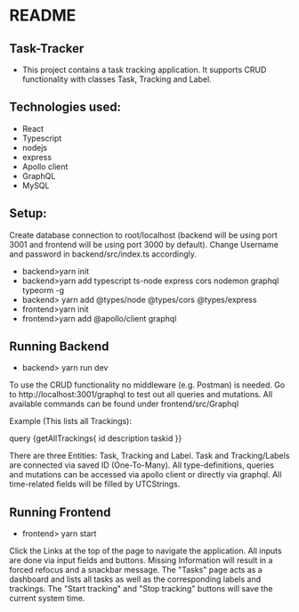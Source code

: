 # README
## Task-Tracker

- This project contains a task tracking application. It supports CRUD functionality with classes Task, Tracking and Label.

## Technologies used:
- React
- Typescript
- nodejs
- express
- Apollo client
- GraphQL
- MySQL

## Setup:
Create database connection to root/localhost (backend will be using port 3001 and frontend will be using port 3000 by default). Change Username and password in backend/src/index.ts accordingly.
- backend>yarn init
- backend>yarn add typescript ts-node express cors nodemon graphql typeorm -g
- backend> yarn add @types/node @types/cors @types/express
- frontend>yarn init
- frontend>yarn add @apollo/client graphql

## Running Backend
- backend> yarn run dev

To use the CRUD functionality no middleware (e.g. Postman) is needed. Go to http://localhost:3001/graphql to test out all queries and mutations. All available commands can be found under frontend/src/Graphql

Example (This lists all Trackings):

query {getAllTrackings{
id
description
taskid
}}

There are three Entities: Task, Tracking and Label.
Task and Tracking/Labels are connected via saved ID (One-To-Many).
All type-definitions, queries and mutations can be accessed via apollo client or directly via graphql.
All time-related fields will be filled by UTCStrings.

## Running Frontend
- frontend> yarn start

Click the Links at the top of the page to navigate the application. All inputs are done via input fields and buttons.
Missing Information will result in a forced refocus and a snackbar message.
The "Tasks" page acts as a dashboard and lists all tasks as well as the corresponding labels and trackings.
The "Start tracking" and "Stop tracking" buttons will save the current system time.